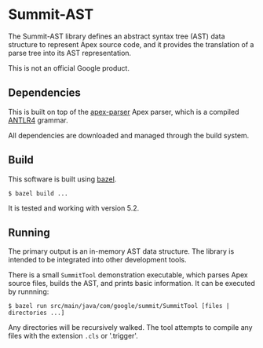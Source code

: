 # Summit-AST

The Summit-AST library defines an abstract syntax tree (AST) data structure
to represent Apex source code, and it provides the translation of a parse tree
into its AST representation.

This is not an official Google product.

## Dependencies

This is built on top of the [apex-parser](https://github.com/nawforce/apex-parser)
Apex parser, which is a compiled [ANTLR4](https://github.com/antlr/antlr4) grammar.

All dependencies are downloaded and managed through the build system.

## Build

This software is built using [bazel](https://bazel.build/).

```
$ bazel build ...
```

It is tested and working with version 5.2.

## Running

The primary output is an in-memory AST data structure. The library
is intended to be integrated into other development tools.

There is a small `SummitTool` demonstration executable, which parses
Apex source files, builds the AST, and prints basic information. It
can be executed by runnning:

```
$ bazel run src/main/java/com/google/summit/SummitTool [files | directories ...]
```

Any directories will be recursively walked. The tool attempts to compile
any files with the extension `.cls` or '.trigger'.
